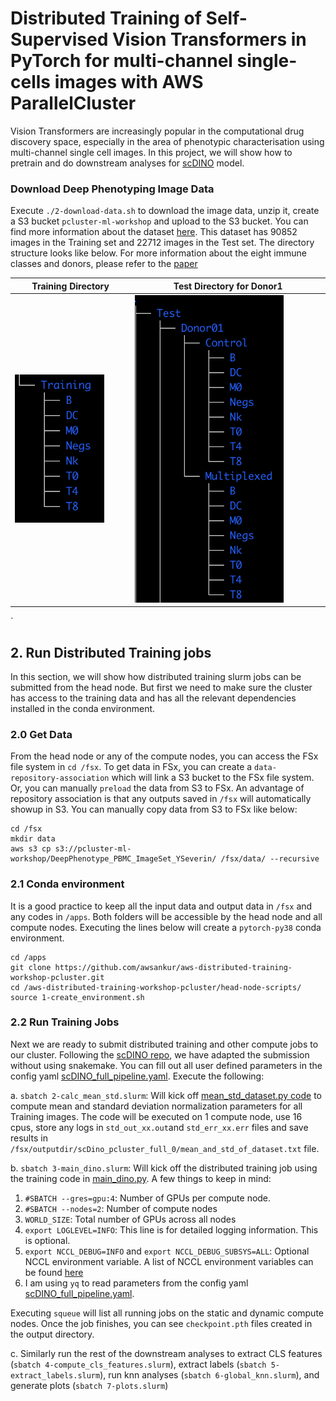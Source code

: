 # Distributed Training of Self-Supervised Vision Transformers in PyTorch for multi-channel single-cells images with AWS ParallelCluster

Vision Transformers are increasingly popular in the computational drug discovery space, especially in the area of phenotypic characterisation using multi-channel single cell images. In this project, we will show how to pretrain and do downstream analyses for [scDINO](https://github.com/JacobHanimann/scDINO/tree/master) model.

### Download Deep Phenotyping Image Data
Execute `./2-download-data.sh` to download the image data, unzip it, create a S3 bucket `pcluster-ml-workshop` and upload to the S3 bucket. You can find more information about the dataset [here](https://www.research-collection.ethz.ch/handle/20.500.11850/343106). This dataset has 90852 images in the Training set and 22712 images in the Test set. The directory structure looks like below. For more information about the eight immune classes and donors, please refer to the [paper](https://www.biorxiv.org/content/10.1101/2023.01.16.524226v1.full.pdf)

Training Directory | Test Directory for Donor1
--- | ---
<img src="images/Training-dir.png" width="80%"/> | <img src="images/Test-dir.png" width="80%"/>
`
## 2. Run Distributed Training jobs
In this section, we will show how distributed training slurm jobs can be submitted from the head node. But first we need to make sure the cluster has access to the training data and has all the relevant dependencies installed in the conda environment. 

### 2.0 Get Data
From the head node or any of the compute nodes, you can access the FSx file system in `cd /fsx`. To get data in FSx, you can create a `data-repository-association` which will link a S3 bucket to the FSx file system. Or, you can manually `preload` the data from S3 to FSx. An advantage of repository association is that any outputs saved in `/fsx` will automatically showup in S3. You can manually copy data from S3 to FSx like below:

```
cd /fsx
mkdir data
aws s3 cp s3://pcluster-ml-workshop/DeepPhenotype_PBMC_ImageSet_YSeverin/ /fsx/data/ --recursive
```

### 2.1 Conda environment
It is a good practice to keep all the input data and output data in `/fsx` and any codes in `/apps`. Both folders will be accessible by the head node and all compute nodes. Executing the lines below will create a `pytorch-py38` conda environment.

```
cd /apps
git clone https://github.com/awsankur/aws-distributed-training-workshop-pcluster.git
cd /aws-distributed-training-workshop-pcluster/head-node-scripts/
source 1-create_environment.sh
```
### 2.2 Run Training Jobs
Next we are ready to submit distributed training and other compute jobs to our cluster. Following the [scDINO repo](https://github.com/JacobHanimann/scDINO/tree/master), we have adapted the submission without using snakemake. You can fill out all user defined parameters in the config yaml [scDINO_full_pipeline.yaml](https://github.com/awsankur/aws-distributed-training-workshop-pcluster/blob/main/head-node-scripts/scDINO_full_pipeline.yaml). Execute the following:

a. `sbatch 2-calc_mean_std.slurm`: Will kick off [mean_std_dataset.py code](https://github.com/awsankur/aws-distributed-training-workshop-pcluster/blob/main/head-node-scripts/pyscripts/mean_std_dataset.py) to compute mean and standard deviation normalization parameters for all Training images. The code will be executed on 1 compute node, use 16 cpus, store any logs in `std_out_xx.out`and `std_err_xx.err` files and save results in `/fsx/outputdir/scDino_pcluster_full_0/mean_and_std_of_dataset.txt` file.

b. `sbatch 3-main_dino.slurm`: Will kick off the distributed training job using the training code in [main_dino.py](https://github.com/awsankur/aws-distributed-training-workshop-pcluster/blob/main/head-node-scripts/pyscripts/main_dino.py). A few things to keep in mind:
1) `#SBATCH --gres=gpu:4`: Number of GPUs per compute node.
2) `#SBATCH --nodes=2`: Number of compute nodes
3) `WORLD_SIZE`: Total number of GPUs across all nodes
4) `export LOGLEVEL=INFO`: This line is for detailed logging information. This is optional.
5) `export NCCL_DEBUG=INFO` and `export NCCL_DEBUG_SUBSYS=ALL`: Optional NCCL environment variable. A list of NCCL environment variables can be found [here](https://docs.nvidia.com/deeplearning/nccl/user-guide/docs/env.html)
6) I am using `yq` to read parameters from the config yaml [scDINO_full_pipeline.yaml](https://github.com/awsankur/aws-distributed-training-workshop-pcluster/blob/main/head-node-scripts/scDINO_full_pipeline.yaml).

Executing `squeue` will list all running jobs on the static and dynamic compute nodes. Once the job finishes, you can see `checkpoint.pth` files created in the output directory.

c. Similarly run the rest of the downstream analyses to extract CLS features (`sbatch 4-compute_cls_features.slurm`), extract labels (`sbatch 5-extract_labels.slurm`), run knn analyses (`sbatch 6-global_knn.slurm`), and generate plots (`sbatch 7-plots.slurm`)









